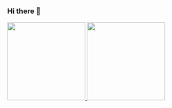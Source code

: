 ### Hi there 👋

<!--
**mt-romildo/mt-romildo** is a ✨ _special_ ✨ repository because its `README.md` (this file) appears on your GitHub profile.

Here are some ideas to get you started:

- 🔭 I’m currently working on ...
- 🌱 I’m currently learning ...
- 👯 I’m looking to collaborate on ...
- 🤔 I’m looking for help with ...
- 💬 Ask me about ...
- 📫 How to reach me: ...
- 😄 Pronouns: ...
- ⚡ Fun fact: ...
-->
<div>
<a href="https://github.com/mt-romildo">
<img height="180em" src="https://github-readme-stats.vercel.app/api/top-langs/?username=mt-romildo&layout=compact&langs_count=7&theme=vision-friendly-dark"/>
<img height="180em" src="https://github-readme-stats.vercel.app/api?username=mt-romildo&show_icons=true&theme=vision-friendly-dark&include_all_commits=true&count_private=true"/>
</div>
